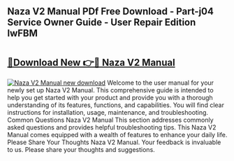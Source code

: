 ## Naza V2 Manual PDf Free Download - Part-j04 Service Owner Guide - User Repair Edition lwFBM

# <h2><a href="http://cf20840.oget.top/?id=Naza+V2+Manual">🔗Download New 👉🔴 Naza V2 Manual</a></h2>

[![Naza V2 Manual new download](https://i.imgur.com/5g1atiW.png)](http://cf20840.oget.top/?id=Naza+V2+Manual)
Welcome to the user manual for your newly set up Naza V2 Manual. This comprehensive guide is intended to help you get started with your product and provide you with a thorough understanding of its features, functions, and capabilities. You will find clear instructions for installation, usage, maintenance, and troubleshooting. Common Questions Naza V2 Manual This section addresses commonly asked questions and provides helpful troubleshooting tips. This Naza V2 Manual comes equipped with a wealth of features to enhance your daily life. Please Share Your Thoughts Naza V2 Manual. Your feedback is invaluable to us. Please share your thoughts and suggestions.
